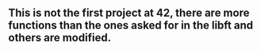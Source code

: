 ## This is not the first project at 42, there are more functions than the ones asked for in the libft and others are modified.